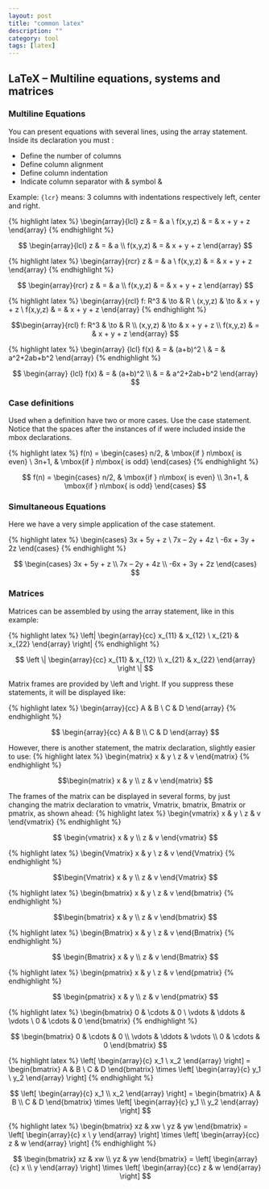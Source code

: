 ```yaml
---
layout: post
title: "common latex"
description: ""
category: tool
tags: [latex]
---
```


## LaTeX – Multiline equations, systems and matrices

### Multiline Equations

You can present equations with several lines, using the array statement. Inside its declaration you must :

* Define the number of columns
* Define column alignment
* Define column indentation
* Indicate column separator with & symbol &

Example: `{lcr}` means: 3 columns with indentations respectively left, center and right.

{% highlight latex %}
\begin{array}{lcl} z & = & a \\ f(x,y,z) & = & x + y + z \end{array}
{% endhighlight %}

$$ \begin{array}{lcl} z & = & a \\ f(x,y,z) & = & x + y + z \end{array} $$


{% highlight latex %}
\begin{array}{rcr} z & = & a \\ f(x,y,z) & = & x + y + z \end{array}
{% endhighlight %}

$$ \begin{array}{rcr} z & = & a \\ f(x,y,z) & = & x + y + z \end{array} $$

{% highlight latex %}
\begin{array}{rcl} f: R^3 & \to & R \\ (x,y,z) & \to & x + y + z \\ f(x,y,z) & = & x + y + z \end{array}
{% endhighlight %}

$$\begin{array}{rcl} f: R^3 & \to & R \\ (x,y,z) & \to & x + y + z \\ f(x,y,z) & = & x + y + z \end{array}  $$

{% highlight latex %}
\begin{array} {lcl} f(x) & = & (a+b)^2 \\ & = & a^2+2ab+b^2 \end{array}
{% endhighlight %}

$$ \begin{array} {lcl} f(x) & = & (a+b)^2 \\ & = & a^2+2ab+b^2 \end{array} $$

### Case definitions

Used when a definition have two or more cases. Use the case statement. Notice that the spaces after the instances of if were included inside the mbox declarations.


{% highlight latex %}
f(n) = \begin{cases} n/2, & \mbox{if } n\mbox{ is even} \\ 3n+1, & \mbox{if } n\mbox{ is odd} \end{cases}
{% endhighlight %}

$$ f(n) = \begin{cases} n/2, & \mbox{if } n\mbox{ is even} \\ 3n+1, & \mbox{if } n\mbox{ is odd} \end{cases}  $$

### Simultaneous Equations

Here we have a very simple application of the case statement.

{% highlight latex %}
\begin{cases} 3x + 5y + z \\ 7x – 2y + 4z \\ -6x + 3y + 2z \end{cases}
{% endhighlight %}

$$ \begin{cases} 3x + 5y + z \\ 7x – 2y + 4z \\ -6x + 3y + 2z \end{cases} $$

### Matrices

Matrices can be assembled by using the array statement, like in this example:

{% highlight latex %}
\left| \begin{array}{cc} x_{11} & x_{12} \\ x_{21} & x_{22} \end{array} \right|
{% endhighlight %}

$$ \left \| \begin{array}{cc} x_{11} & x_{12} \\ x_{21} & x_{22} \end{array} \right \| $$


Matrix frames are provided by \left and \right. If you suppress these statements, it will be displayed like:

{% highlight latex %}
\begin{array}{cc} A & B \\ C & D \end{array}
{% endhighlight %}

$$ \begin{array}{cc} A & B \\ C & D \end{array} $$

However, there is another statement, the matrix declaration, slightly easier to use:
{% highlight latex %}
\begin{matrix} x & y \\ z & v \end{matrix}
{% endhighlight %}

$$\begin{matrix} x & y \\ z & v \end{matrix}  $$

The frames of the matrix can be displayed in several forms, by just changing the matrix declaration to vmatrix, Vmatrix, bmatrix, Bmatrix or pmatrix, as shown ahead:
{% highlight latex %}
\begin{vmatrix} x & y \\ z & v \end{vmatrix}
{% endhighlight %}

$$ \begin{vmatrix} x & y \\ z & v \end{vmatrix} $$

{% highlight latex %}
\begin{Vmatrix} x & y \\ z & v \end{Vmatrix}
{% endhighlight %}

$$\begin{Vmatrix} x & y \\ z & v \end{Vmatrix}  $$

{% highlight latex %}
\begin{bmatrix} x & y \\ z & v \end{bmatrix}
{% endhighlight %}

$$\begin{bmatrix} x & y \\ z & v \end{bmatrix}  $$

{% highlight latex %}
\begin{Bmatrix} x & y \\ z & v \end{Bmatrix}
{% endhighlight %}

$$ \begin{Bmatrix} x & y \\ z & v \end{Bmatrix} $$

{% highlight latex %}
\begin{pmatrix} x & y \\ z & v \end{pmatrix}
{% endhighlight %}

$$ \begin{pmatrix} x & y \\ z & v \end{pmatrix} $$

{% highlight latex %}
\begin{bmatrix} 0 & \cdots & 0 \\ \vdots & \ddots & \vdots \\ 0 & \cdots & 0 \end{bmatrix}
{% endhighlight %}

$$ \begin{bmatrix} 0 & \cdots & 0 \\ \vdots & \ddots & \vdots \\ 0 & \cdots & 0 \end{bmatrix} $$

{% highlight latex %}
\left[ \begin{array}{c} x_1 \\ x_2 \end{array} \right] = \begin{bmatrix} A & B \\ C & D \end{bmatrix} \times \left[ \begin{array}{c} y_1 \\ y_2 \end{array} \right]
{% endhighlight %}

$$ \left[ \begin{array}{c} x_1 \\ x_2 \end{array} \right] = \begin{bmatrix} A & B \\ C & D \end{bmatrix} \times \left[ \begin{array}{c} y_1 \\ y_2 \end{array} \right] $$

{% highlight latex %}
\begin{bmatrix} xz & xw \\ yz & yw \end{bmatrix} = \left[ \begin{array}{c} x \\ y \end{array} \right] \times \left[ \begin{array}{cc} z & w \end{array} \right]
{% endhighlight %}

$$ \begin{bmatrix} xz & xw \\ yz & yw \end{bmatrix} = \left[ \begin{array}{c} x \\ y \end{array} \right] \times \left[ \begin{array}{cc} z & w \end{array} \right] $$
